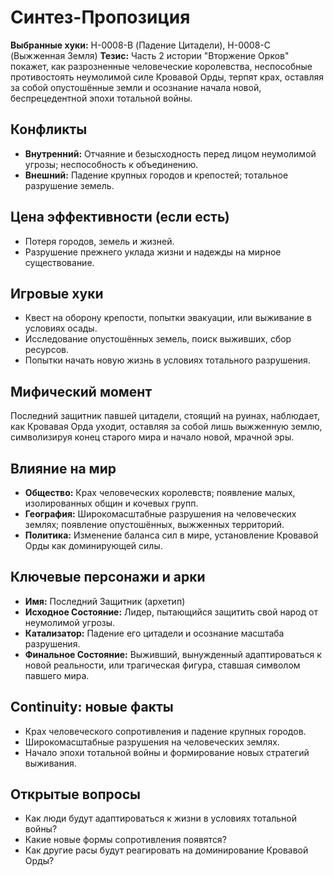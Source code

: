 # Синтез-Пропозиция

**Выбранные хуки:** H-0008-B (Падение Цитадели), H-0008-C (Выжженная Земля)
**Тезис:** Часть 2 истории "Вторжение Орков" покажет, как разрозненные человеческие королевства, неспособные противостоять неумолимой силе Кровавой Орды, терпят крах, оставляя за собой опустошённые земли и осознание начала новой, беспрецедентной эпохи тотальной войны.


## Конфликты
- **Внутренний:** Отчаяние и безысходность перед лицом неумолимой угрозы; неспособность к объединению.
- **Внешний:** Падение крупных городов и крепостей; тотальное разрушение земель.

## Цена эффективности (если есть)
- Потеря городов, земель и жизней.
- Разрушение прежнего уклада жизни и надежды на мирное существование.

## Игровые хуки
- Квест на оборону крепости, попытки эвакуации, или выживание в условиях осады.
- Исследование опустошённых земель, поиск выживших, сбор ресурсов.
- Попытки начать новую жизнь в условиях тотального разрушения.

## Мифический момент
Последний защитник павшей цитадели, стоящий на руинах, наблюдает, как Кровавая Орда уходит, оставляя за собой лишь выжженную землю, символизируя конец старого мира и начало новой, мрачной эры.

## Влияние на мир
- **Общество:** Крах человеческих королевств; появление малых, изолированных общин и кочевых групп.
- **География:** Широкомасштабные разрушения на человеческих землях; появление опустошённых, выжженных территорий.
- **Политика:** Изменение баланса сил в мире, установление Кровавой Орды как доминирующей силы.


## Ключевые персонажи и арки
- **Имя:** Последний Защитник (архетип)
- **Исходное Состояние:** Лидер, пытающийся защитить свой народ от неумолимой угрозы.
- **Катализатор:** Падение его цитадели и осознание масштаба разрушения.
- **Финальное Состояние:** Выживший, вынужденный адаптироваться к новой реальности, или трагическая фигура, ставшая символом павшего мира.

## Continuity: новые факты
- Крах человеческого сопротивления и падение крупных городов.
- Широкомасштабные разрушения на человеческих землях.
- Начало эпохи тотальной войны и формирование новых стратегий выживания.

## Открытые вопросы
- Как люди будут адаптироваться к жизни в условиях тотальной войны?
- Какие новые формы сопротивления появятся?
- Как другие расы будут реагировать на доминирование Кровавой Орды?
